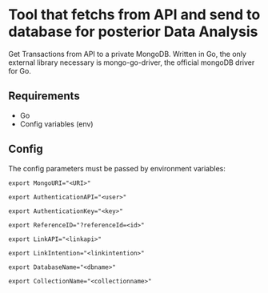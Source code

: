 # Tool that fetchs from API and send to database for posterior Data Analysis

Get Transactions from API to a private MongoDB. Written in Go, the only external library necessary is mongo-go-driver, the official mongoDB driver for Go.

## Requirements

- Go
- Config variables (env)

## Config

The config parameters must be passed by environment variables:

```
export MongoURI="<URI>"

export AuthenticationAPI="<user>"

export AuthenticationKey="<key>"

export ReferenceID="?referenceId=<id>"

export LinkAPI="<linkapi>"

export LinkIntention="<linkintention>"

export DatabaseName="<dbname>"

export CollectionName="<collectionname>"
```
